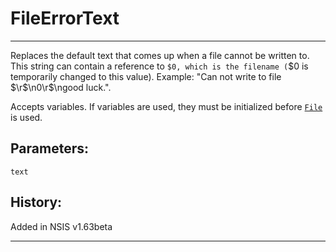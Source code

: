 # FileErrorText

---

Replaces the default text that comes up when a file cannot be written to. This string can contain a reference to `$0, which is the filename (`$0 is temporarily changed to this value). Example: "Can not write to file $\r$\n$0$\r$\ngood luck.".

Accepts variables. If variables are used, they must be initialized before [`File`][1] is used.

## Parameters:

    text

## History:

Added in NSIS v1.63beta

---

[1]: File.md